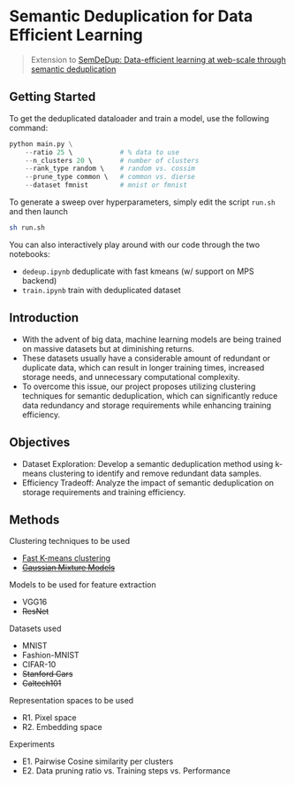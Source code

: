 # Semantic Deduplication for Data Efficient Learning

> Extension to [SemDeDup: Data-efficient learning at web-scale through semantic deduplication](https://arxiv.org/abs/2303.09540)

## Getting Started
To get the deduplicated dataloader and train a model, use the following command:
```py
python main.py \
    --ratio 25 \            # % data to use
    --n_clusters 20 \       # number of clusters
    --rank_type random \    # random vs. cossim
    --prune_type common \   # common vs. dierse
    --dataset fmnist        # mnist or fmnist
```
To generate a sweep over hyperparameters, simply edit the script `run.sh` and then launch 
```sh
sh run.sh
```
You can also interactively play around with our code through the two notebooks:
- `dedeup.ipynb` deduplicate with fast kmeans (w/ support on MPS backend)
- `train.ipynb` train with deduplicated dataset

## Introduction
- With the advent of big data, machine learning models are being trained on massive datasets but at diminishing returns. 
- These datasets usually have a considerable amount of redundant or duplicate data, which can result in longer training times, increased storage needs, and unnecessary computational complexity. 
- To overcome this issue, our project proposes utilizing clustering techniques for semantic deduplication, which can significantly reduce data redundancy and storage requirements while enhancing training efficiency.


## Objectives
- Dataset Exploration: Develop a semantic deduplication method using k-means clustering to identify and remove redundant data samples.
- Efficiency Tradeoff: Analyze the impact of semantic deduplication on storage requirements and training efficiency.

## Methods
Clustering techniques to be used
- [Fast K-means clustering](https://github.com/DeMoriarty/fast_pytorch_kmeans)
- [~~Gaussian Mixture Models~~](https://github.com/ldeecke/gmm-torch)

Models to be used for feature extraction
- VGG16
- ~~ResNet~~

Datasets used
- MNIST
- Fashion-MNIST
- CIFAR-10
- ~~Stanford Cars~~
- ~~Caltech101~~

Representation spaces to be used
- R1. Pixel space
- R2. Embedding space

Experiments
- E1. Pairwise Cosine similarity per clusters 
- E2. Data pruning ratio vs. Training steps vs. Performance

